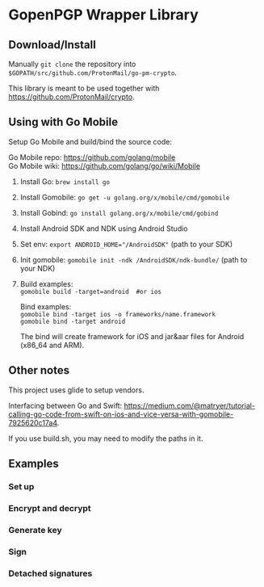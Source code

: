 # GopenPGP Wrapper Library

## Download/Install

Manually `git clone` the repository into `$GOPATH/src/github.com/ProtonMail/go-pm-crypto`.

This library is meant to be used together with https://github.com/ProtonMail/crypto.

## Using with Go Mobile

Setup Go Mobile and build/bind the source code:

Go Mobile repo: https://github.com/golang/mobile  
Go Mobile wiki: https://github.com/golang/go/wiki/Mobile

1. Install Go: `brew install go`
2. Install Gomobile: `go get -u golang.org/x/mobile/cmd/gomobile`
3. Install Gobind: `go install golang.org/x/mobile/cmd/gobind`
4. Install Android SDK and NDK using Android Studio
5. Set env: `export ANDROID_HOME="/AndroidSDK"` (path to your SDK)
6. Init gomobile: `gomobile init -ndk /AndroidSDK/ndk-bundle/` (path to your NDK)

7. Build examples:  
   `gomobile build -target=android  #or ios`

   Bind examples:  
   `gomobile bind -target ios -o frameworks/name.framework`  
   `gomobile bind -target android`

   The bind will create framework for iOS and jar&aar files for Android (x86_64 and ARM).

## Other notes

This project uses glide to setup vendors.

Interfacing between Go and Swift:
https://medium.com/@matryer/tutorial-calling-go-code-from-swift-on-ios-and-vice-versa-with-gomobile-7925620c17a4.

If you use build.sh, you may need to modify the paths in it.

## Examples

### Set up

### Encrypt and decrypt

### Generate key

### Sign

### Detached signatures
